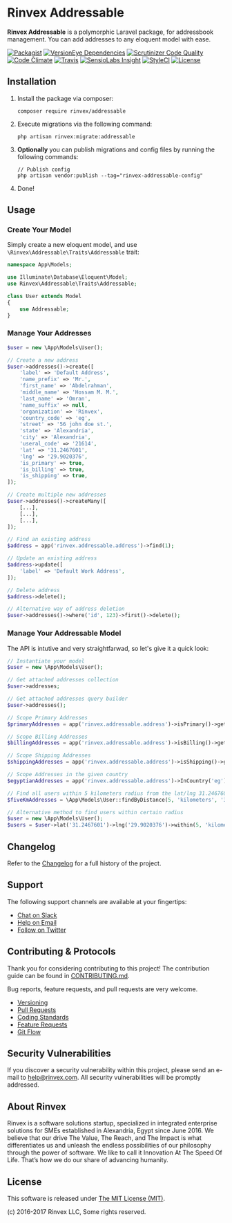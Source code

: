 # Rinvex Addressable

**Rinvex Addressable** is a polymorphic Laravel package, for addressbook management. You can add addresses to any eloquent model with ease.

[![Packagist](https://img.shields.io/packagist/v/rinvex/addressable.svg?label=Packagist&style=flat-square)](https://packagist.org/packages/rinvex/addressable)
[![VersionEye Dependencies](https://img.shields.io/versioneye/d/php/rinvex:addressable.svg?label=Dependencies&style=flat-square)](https://www.versioneye.com/php/rinvex:addressable/)
[![Scrutinizer Code Quality](https://img.shields.io/scrutinizer/g/rinvex/addressable.svg?label=Scrutinizer&style=flat-square)](https://scrutinizer-ci.com/g/rinvex/addressable/)
[![Code Climate](https://img.shields.io/codeclimate/github/rinvex/addressable.svg?label=CodeClimate&style=flat-square)](https://codeclimate.com/github/rinvex/addressable)
[![Travis](https://img.shields.io/travis/rinvex/addressable.svg?label=TravisCI&style=flat-square)](https://travis-ci.org/rinvex/addressable)
[![SensioLabs Insight](https://img.shields.io/sensiolabs/i/8a185d9d-f23a-4782-b71c-aa35ee74d385.svg?label=SensioLabs&style=flat-square)](https://insight.sensiolabs.com/projects/8a185d9d-f23a-4782-b71c-aa35ee74d385)
[![StyleCI](https://styleci.io/repos/87485079/shield)](https://styleci.io/repos/87485079)
[![License](https://img.shields.io/packagist/l/rinvex/addressable.svg?label=License&style=flat-square)](https://github.com/rinvex/addressable/blob/develop/LICENSE)


## Installation

1. Install the package via composer:
    ```shell
    composer require rinvex/addressable
    ```

2. Execute migrations via the following command:
    ```
    php artisan rinvex:migrate:addressable
    ```

3. **Optionally** you can publish migrations and config files by running the following commands:
    ```shell
    // Publish config
    php artisan vendor:publish --tag="rinvex-addressable-config"
    ```

4. Done!


## Usage

### Create Your Model

Simply create a new eloquent model, and use `\Rinvex\Addressable\Traits\Addressable` trait:

```php
namespace App\Models;

use Illuminate\Database\Eloquent\Model;
use Rinvex\Addressable\Traits\Addressable;

class User extends Model
{
    use Addressable;
}
```

### Manage Your Addresses

```php
$user = new \App\Models\User();

// Create a new address
$user->addresses()->create([
    'label' => 'Default Address',
    'name_prefix' => 'Mr.',
    'first_name' => 'Abdelrahman',
    'middle_name' => 'Hossam M. M.',
    'last_name' => 'Omran',
    'name_suffix' => null,
    'organization' => 'Rinvex',
    'country_code' => 'eg',
    'street' => '56 john doe st.',
    'state' => 'Alexandria',
    'city' => 'Alexandria',
    'useral_code' => '21614',
    'lat' => '31.2467601',
    'lng' => '29.9020376',
    'is_primary' => true,
    'is_billing' => true,
    'is_shipping' => true,
]);

// Create multiple new addresses
$user->addresses()->createMany([
    [...],
    [...],
    [...],
]);

// Find an existing address
$address = app('rinvex.addressable.address')->find(1);

// Update an existing address
$address->update([
    'label' => 'Default Work Address',
]);

// Delete address
$address->delete();

// Alternative way of address deletion
$user->addresses()->where('id', 123)->first()->delete();
```

### Manage Your Addressable Model

The API is intutive and very straightfarwad, so let's give it a quick look:

```php
// Instantiate your model
$user = new \App\Models\User();

// Get attached addresses collection
$user->addresses;

// Get attached addresses query builder
$user->addresses();

// Scope Primary Addresses
$primaryAddresses = app('rinvex.addressable.address')->isPrimary()->get();

// Scope Billing Addresses
$billingAddresses = app('rinvex.addressable.address')->isBilling()->get();

// Scope Shipping Addresses
$shippingAddresses = app('rinvex.addressable.address')->isShipping()->get();

// Scope Addresses in the given country
$egyptianAddresses = app('rinvex.addressable.address')->InCountry('eg')->get();

// Find all users within 5 kilometers radius from the lat/lng 31.2467601/29.9020376
$fiveKmAddresses = \App\Models\User::findByDistance(5, 'kilometers', '31.2467601', '29.9020376')->get();

// Alternative method to find users within certain radius
$user = new \App\Models\User();
$users = $user->lat('31.2467601')->lng('29.9020376')->within(5, 'kilometers')->get();
```


## Changelog

Refer to the [Changelog](CHANGELOG.md) for a full history of the project.


## Support

The following support channels are available at your fingertips:

- [Chat on Slack](http://chat.rinvex.com)
- [Help on Email](mailto:help@rinvex.com)
- [Follow on Twitter](https://twitter.com/rinvex)


## Contributing & Protocols

Thank you for considering contributing to this project! The contribution guide can be found in [CONTRIBUTING.md](CONTRIBUTING.md).

Bug reports, feature requests, and pull requests are very welcome.

- [Versioning](CONTRIBUTING.md#versioning)
- [Pull Requests](CONTRIBUTING.md#pull-requests)
- [Coding Standards](CONTRIBUTING.md#coding-standards)
- [Feature Requests](CONTRIBUTING.md#feature-requests)
- [Git Flow](CONTRIBUTING.md#git-flow)


## Security Vulnerabilities

If you discover a security vulnerability within this project, please send an e-mail to [help@rinvex.com](help@rinvex.com). All security vulnerabilities will be promptly addressed.


## About Rinvex

Rinvex is a software solutions startup, specialized in integrated enterprise solutions for SMEs established in Alexandria, Egypt since June 2016. We believe that our drive The Value, The Reach, and The Impact is what differentiates us and unleash the endless possibilities of our philosophy through the power of software. We like to call it Innovation At The Speed Of Life. That’s how we do our share of advancing humanity.


## License

This software is released under [The MIT License (MIT)](LICENSE).

(c) 2016-2017 Rinvex LLC, Some rights reserved.
